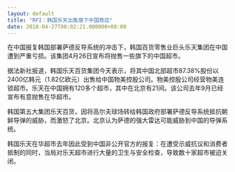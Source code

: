 ```yaml
---
layout: default
title: "RFI：韩国乐天出售旗下中国商店"
date: 2018-04-27T08:02:21.000000+08:00
---
```


在中国报复韩国部署萨德反导系统的冲击下，韩国百货零售业巨头乐天集团在中国遭到严重亏损。该集团4月26日宣布将抛售一些旗下的中国超市。

据法新社报道，韩国乐天百货集团今天表示，将其中国北部超市87.38%股份以2400亿韩元（1.82亿欧元）出售给中国物美控股公司。物美控股公司经营物美连锁超市。乐天在中国拥有120多个超市，其中在北京有21间。该公司去年9月已经宣布有意抛售在华超市。

韩国第五大集团乐天百货，因将高尔夫球场转给韩国政府部署萨德反导系统抵抗朝鲜导弹的威胁，而激怒了北京。北京认为萨德的强大雷达可能威胁到中国的导弹系统。

韩国乐天在华超市去年因此受到中国非公开官方的报复：在遭受示威抗议和消费者抵制的同时，当局对乐天超市进行大量的卫生与安全检查，导致数十家超市被迫关闭。

